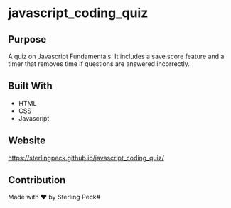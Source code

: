 # javascript_coding_quiz

## Purpose
A quiz on Javascript Fundamentals. It includes a save score feature and a timer that removes time if questions are answered incorrectly.

## Built With
* HTML
* CSS
* Javascript

## Website
https://sterlingpeck.github.io/javascript_coding_quiz/

## Contribution
Made with ❤️ by Sterling Peck# 

### 
